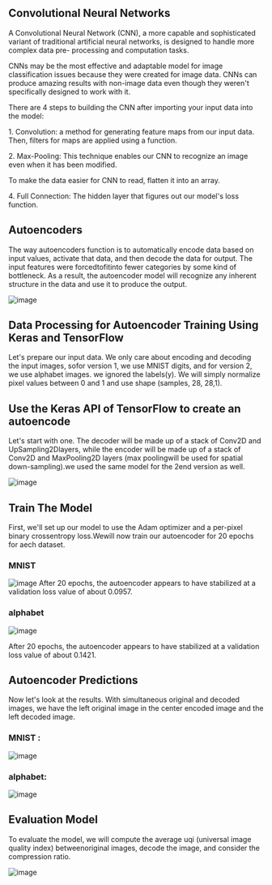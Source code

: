 ## Convolutional Neural Networks
A Convolutional Neural Network (CNN), a more capable and sophisticated variant of
traditional artificial neural networks, is designed to handle more complex data pre-
processing and computation tasks.

CNNs may be the most effective and adaptable model for image classification issues because
they were created for image data. CNNs can produce amazing results with non-image data
even though they weren't specifically designed to work with it.

There are 4 steps to building the CNN after importing your input data into the model:

1\. Convolution: a method for generating feature maps from our input data. Then, filters for
maps are applied using a function.

2\. Max-Pooling: This technique enables our CNN to recognize an image even when it has
been modified.

To make the data easier for CNN to read, flatten it into an array.

4\. Full Connection: The hidden layer that figures out our model's loss function.

## Autoencoders
The way autoencoders function is to automatically encode data based on input values, activate that data, and then decode the data for output. The input features were forcedtofitinto fewer categories by some kind of bottleneck. As a result, the autoencoder model will recognize any inherent structure in the data and use it to produce the output.

![image](https://github.com/ChelghoumMohammedWassim/CNN-Encoder/assets/101805975/00ac32cb-c34f-4c9a-a049-72f257b54974)

## Data Processing for Autoencoder Training Using Keras and TensorFlow
Let's prepare our input data. We only care about encoding and decoding the input images, sofor version 1, we use MNIST digits, and for version 2, we use alphabet images. we ignored the labels(y). We will simply normalize pixel values between 0 and 1 and use shape (samples, 28, 28,1).

## Use the Keras API of TensorFlow to create an autoencode
Let's start with one. The decoder will be made up of a stack of Conv2D and UpSampling2Dlayers, while the encoder will be made up of a stack of Conv2D and MaxPooling2D layers (max poolingwill be used for spatial down-sampling).we used the same model for the 2end version as well.

![image](https://github.com/ChelghoumMohammedWassim/CNN-Encoder/assets/101805975/0b5cf7ef-2bbe-425c-b138-00faf44b2ec5)

## Train The Model
First, we'll set up our model to use the Adam optimizer and a per-pixel binary crossentropy loss.Wewill now train our autoencoder for 20 epochs for aech dataset.
### MNIST
![image](https://github.com/ChelghoumMohammedWassim/CNN-Encoder/assets/101805975/2040d70c-9f7b-44e8-b34c-d4653f180b46)
After 20 epochs, the autoencoder appears to have stabilized at a validation loss value of about 0.0957.

### alphabet
![image](https://github.com/ChelghoumMohammedWassim/CNN-Encoder/assets/101805975/2b8d3200-981f-4bbb-abfa-0133188a5ed4)

After 20 epochs, the autoencoder appears to have stabilized at a validation loss value of about 0.1421.

## Autoencoder Predictions
Now let's look at the results. With simultaneous original and decoded images, we have the left
original image in the center encoded image and the left decoded image.
### MNIST :
![image](https://github.com/ChelghoumMohammedWassim/CNN-Encoder/assets/101805975/773f5e6d-1afc-4375-9197-1e63b594c965)
### alphabet:
![image](https://github.com/ChelghoumMohammedWassim/CNN-Encoder/assets/101805975/87507fb4-ecdf-485a-bd03-59d23e7324d3)
## Evaluation Model
To evaluate the model, we will compute the average uqi (universal image quality index) betweenoriginal images, decode the image, and consider the compression ratio.

![image](https://github.com/ChelghoumMohammedWassim/CNN-Encoder/assets/101805975/3ce5ab02-c58c-4ed4-bdeb-88385bf38f93)



